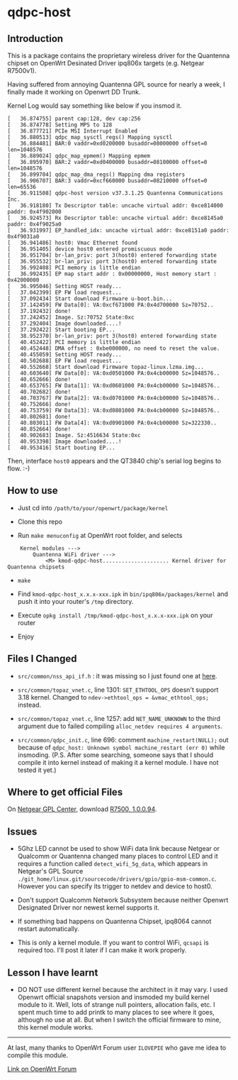 # qdpc-host

## Introduction

This is a package contains the proprietary wireless driver for the Quantenna chipset on OpenWrt Desinated Driver ipq806x targets (e.g. Netgear R7500v1).

Having suffered from annoying Quantenna GPL source for nearly a week, I finally made it working on Openwrt DD Trunk.

Kernel Log would say something like below if you insmod it.

```
[   36.874755] parent cap:128, dev cap:256
[   36.874778] Setting MPS to 128
[   36.877721] PCIe MSI Interrupt Enabled
[   36.880513] qdpc_map_sysctl_regs() Mapping sysctl
[   36.884481] BAR:0 vaddr=0xd0200000 busaddr=08000000 offset=0 len=1048576
[   36.889024] qdpc_map_epmem() Mapping epmem
[   36.895970] BAR:2 vaddr=0xd0400000 busaddr=08100000 offset=0 len=1048576
[   36.899704] qdpc_map_dma_regs() Mapping dma registers
[   36.906707] BAR:3 vaddr=0xcf660000 busaddr=08210000 offset=0 len=65536
[   36.911508] qdpc-host version v37.3.1.25 Quantenna Communications Inc.
[   36.918180] Tx Descriptor table: uncache virtual addr: 0xce814000 paddr: 0x4f902000
[   36.924573] Rx Descriptor table: uncache virtual addr: 0xce8145a0 paddr: 0x4f9025a0
[   36.931997] EP_handled_idx: uncache virtual addr: 0xce8151a0 paddr: 0x4f9031a0
[   36.941486] host0: Vmac Ethernet found
[   36.951405] device host0 entered promiscuous mode
[   36.951704] br-lan_priv: port 3(host0) entered forwarding state
[   36.955532] br-lan_priv: port 3(host0) entered forwarding state
[   36.992408] PCI memory is little endian
[   36.992435] EP map start addr : 0x00000000, Host memory start : 0x42000000
[   36.995046] Setting HOST ready...
[   37.042399] EP FW load request...
[   37.092434] Start download Firmware u-boot.bin...
[   37.142459] FW Data[0]: VA:0xcf671000 PA:0x4d700000 Sz=70752..
[   37.192432] done!
[   37.242452] Image. Sz:70752 State:0xc
[   37.292404] Image downloaded....!
[   37.292422] Start booting EP...
[   38.952370] br-lan_priv: port 3(host0) entered forwarding state
[   40.452422] PCI memory is little endian
[   40.452448] DMA offset : 0xbe000000, no need to reset the value.
[   40.455059] Setting HOST ready...
[   40.502688] EP FW load request...
[   40.552668] Start download Firmware topaz-linux.lzma.img...
[   40.603640] FW Data[0]: VA:0xd0501000 PA:0x4cb00000 Sz=1048576..
[   40.652666] done!
[   40.653765] FW Data[1]: VA:0xd0601000 PA:0x4cb00000 Sz=1048576..
[   40.702682] done!
[   40.703767] FW Data[2]: VA:0xd0701000 PA:0x4cb00000 Sz=1048576..
[   40.752666] done!
[   40.753759] FW Data[3]: VA:0xd0801000 PA:0x4cb00000 Sz=1048576..
[   40.802681] done!
[   40.803011] FW Data[4]: VA:0xd0901000 PA:0x4cb00000 Sz=322330..
[   40.852664] done!
[   40.902683] Image. Sz:4516634 State:0xc
[   40.953398] Image downloaded....!
[   40.953416] Start booting EP...
```

Then, interface `host0` appears and the QT3840 chip's serial log begins to flow. :-)

## How to use

* Just cd into `/path/to/your/openwrt/package/kernel`

* Clone this repo

* Run `make menuconfig` at OpenWrt root folder, and selects

```
	Kernel modules --->
		Quantenna WiFi driver --->
			<M> kmod-qdpc-host..................... Kernel driver for Quantenna chipsets
```

* `make`

* Find `kmod-qdpc-host_x.x.x-xxx.ipk` in `bin/ipq806x/packages/kernel` and push it into your router's `/tmp` directory.

* Execute `opkg install /tmp/kmod-qdpc-host_x.x.x-xxx.ipk` on your router

* Enjoy

## Files I Changed

* `src/common/nss_api_if.h` : it was missing so I just found one at [here](https://github.com/OpenHUE/bsb002-lklm_nss-drv).

* `src/common/topaz_vnet.c`, line 1301: `SET_ETHTOOL_OPS` doesn't support 3.18 kernel. Changed to `ndev->ethtool_ops = &vmac_ethtool_ops;` instead.

* `src/common/topaz_vnet.c`, line 1257: add `NET_NAME_UNKNOWN` to the third argument due to failed compiling `alloc_netdev requires 4 arguments`.

* `src/common/qdpc_init.c`, line 696: comment `machine_restart(NULL);` out because of `qdpc_host: Unknown symbol machine_restart (err 0)` while insmoding. (P.S. After some searching, someone says that I should compile it into kernel instead of making it a kernel module. I have not tested it yet.)

## Where to get official Files

On [Netgear GPL Center](http://kb.netgear.com/app/answers/detail/a_id/2649/~/netgear-open-source-code-for-programmers-(gpl)), download [R7500, 1.0.0.94](http://www.downloads.netgear.com/files/GPL/R7500-and_qtn_gpl_src_V1.0.0.94.zip).

## Issues

* 5Ghz LED cannot be used to show WiFi data link because Netgear or Qualcomm or Quantenna changed many places to control LED and it requires a function called `detect_wifi_5g_data`, which appears in Netgear's GPL Source `./git_home/linux.git/sourcecode/drivers/gpio/gpio-msm-common.c`. However you can specify its trigger to netdev and device to host0.

* Don't support Qualcomm Network Subsystem because neither Openwrt Designated Driver nor newest kernel supports it.

* If something bad happens on Quantenna Chipset, ipq8064 cannot restart automatically.

* This is only a kernel module. If you want to control WiFi, `qcsapi` is required too. I'll post it later if I can make it work properly.

## Lesson I have learnt

* DO NOT use different kernel because the architect in it may vary. I used Openwrt official snapshots version and insmoded my build kernel module to it. Well, lots of strange null pointers, allocation fails, etc. I spent much time to add printk to many places to see where it goes, although no use at all. But when I switch the official firmware to mine, this kernel module works.

---

At last, many thanks to OpenWrt Forum user `ILOVEPIE` who gave me idea to compile this module.

[Link on OpenWrt Forum](https://forum.openwrt.org/viewtopic.php?id=64195)
